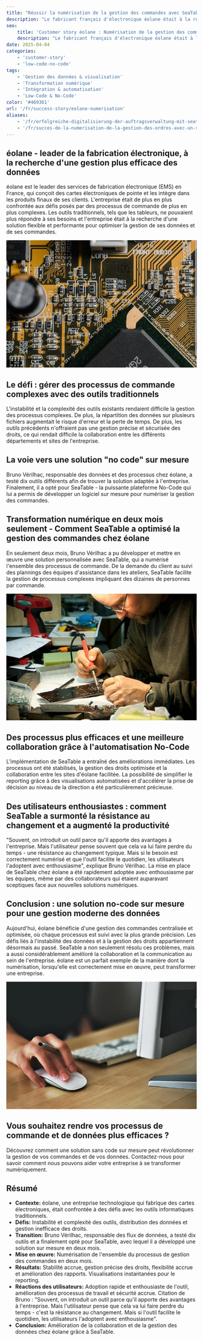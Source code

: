 ```yaml
---
title: "Réussir la numérisation de la gestion des commandes avec SeaTable - un cas d'utilisation d'éolane"
description: "Le fabricant français d'électronique éolane était à la recherche d'une solution conforme au RGPD pour gérer ses commandes de plus en plus complexes. Ils ont trouvé SeaTable"
seo:
    title: 'Customer story éolane : Numérisation de la gestion des commandes'
    description: "Le fabricant français d'électronique éolane était à la recherche d'une solution conforme au RGPD pour la gestion de ses commandes de plus en plus complexes"
date: 2025-04-04
categories:
    - 'customer-story'
    - 'low-code-no-code'
tags:
    - 'Gestion des données & visualisation'
    - 'Transformation numérique'
    - 'Intégration & automatisation'
    - 'Low-Code & No-Code'
color: '#469361'
url: '/fr/success-story/eolane-numerisation'
aliases:
    - '/fr/erfolgreiche-digitalisierung-der-auftragsverwaltung-mit-seatable-ein-use-case-von-eolane/'
    - '/fr/succes-de-la-numerisation-de-la-gestion-des-ordres-avec-un-seatable-usage-de-eolane'
---
```


## éolane - leader de la fabrication électronique, à la recherche d'une gestion plus efficace des données

éolane est le leader des services de fabrication électronique (EMS) en France, qui conçoit des cartes électroniques de pointe et les intègre dans les produits finaux de ses clients. L'entreprise était de plus en plus confrontée aux défis posés par des processus de commande de plus en plus complexes. Les outils traditionnels, tels que les tableurs, ne pouvaient plus répondre à ses besoins et l'entreprise était à la recherche d'une solution flexible et performante pour optimiser la gestion de ses données et de ses commandes.

![Image Platines de éolane](pexels-tima-miroshnichenko-6755080.jpg)

## Le défi : gérer des processus de commande complexes avec des outils traditionnels

L'instabilité et la complexité des outils existants rendaient difficile la gestion des processus complexes. De plus, la répartition des données sur plusieurs fichiers augmentait le risque d'erreur et la perte de temps. De plus, les outils précédents n'offraient pas une gestion précise et sécurisée des droits, ce qui rendait difficile la collaboration entre les différents départements et sites de l'entreprise.

## La voie vers une solution "no code" sur mesure

Bruno Vérilhac, responsable des données et des processus chez éolane, a testé dix outils différents afin de trouver la solution adaptée à l'entreprise. Finalement, il a opté pour SeaTable - la puissante plateforme No-Code qui lui a permis de développer un logiciel sur mesure pour numériser la gestion des commandes.

## Transformation numérique en deux mois seulement - Comment SeaTable a optimisé la gestion des commandes chez éolane

En seulement deux mois, Bruno Vérilhac a pu développer et mettre en œuvre une solution personnalisée avec SeaTable, qui a numérisé l'ensemble des processus de commande. De la demande du client au suivi des plannings des équipes d'assistance dans les ateliers, SeaTable facilite la gestion de processus complexes impliquant des dizaines de personnes par commande.

![Piirilevyn työstäminen éolanesta](pexels-www-erzetich-com-2517330.jpg)

## Des processus plus efficaces et une meilleure collaboration grâce à l'automatisation No-Code

L'implémentation de SeaTable a entraîné des améliorations immédiates. Les processus ont été stabilisés, la gestion des droits optimisée et la collaboration entre les sites d'éolane facilitée. La possibilité de simplifier le reporting grâce à des visualisations automatisées et d'accélérer la prise de décision au niveau de la direction a été particulièrement précieuse.

## Des utilisateurs enthousiastes : comment SeaTable a surmonté la résistance au changement et a augmenté la productivité

"Souvent, on introduit un outil parce qu'il apporte des avantages à l'entreprise. Mais l'utilisateur pense souvent que cela va lui faire perdre du temps - une résistance au changement typique. Mais si le besoin est correctement numérisé et que l'outil facilite le quotidien, les utilisateurs l'adoptent avec enthousiasme", explique Bruno Vérilhac. La mise en place de SeaTable chez éolane a été rapidement adoptée avec enthousiasme par les équipes, même par des collaborateurs qui étaient auparavant sceptiques face aux nouvelles solutions numériques.

## Conclusion : une solution no-code sur mesure pour une gestion moderne des données

Aujourd'hui, éolane bénéficie d'une gestion des commandes centralisée et optimisée, où chaque processus est suivi avec la plus grande précision. Les défis liés à l'instabilité des données et à la gestion des droits appartiennent désormais au passé. SeaTable a non seulement résolu ces problèmes, mais a aussi considérablement amélioré la collaboration et la communication au sein de l'entreprise. éolane est un parfait exemple de la manière dont la numérisation, lorsqu'elle est correctement mise en œuvre, peut transformer une entreprise.

![gestion numérique des commandes avec SeaTable](pexels-vojtech-okenka-127162-392018.jpg)

## Vous souhaitez rendre vos processus de commande et de données plus efficaces ?

Découvrez comment une solution sans code sur mesure peut révolutionner la gestion de vos commandes et de vos données. Contactez-nous pour savoir comment nous pouvons aider votre entreprise à se transformer numériquement.

## Résumé

- **Contexte:** éolane, une entreprise technologique qui fabrique des cartes électroniques, était confrontée à des défis avec les outils informatiques traditionnels.
- **Défis:** Instabilité et complexité des outils, distribution des données et gestion inefficace des droits.
- **Transition:** Bruno Vérilhac, responsable des flux de données, a testé dix outils et a finalement opté pour SeaTable, avec lequel il a développé une solution sur mesure en deux mois.
- **Mise en œuvre:** Numérisation de l'ensemble du processus de gestion des commandes en deux mois.
- **Résultats:** Stabilité accrue, gestion précise des droits, flexibilité accrue et amélioration des rapports. Visualisations instantanées pour le reporting.
- **Réactions des utilisateurs:** Adoption rapide et enthousiaste de l'outil, amélioration des processus de travail et sécurité accrue. Citation de Bruno : "Souvent, on introduit un outil parce qu'il apporte des avantages à l'entreprise. Mais l'utilisateur pense que cela va lui faire perdre du temps - c'est la résistance au changement. Mais si l'outil facilite le quotidien, les utilisateurs l'adoptent avec enthousiasme".
- **Conclusion:** Amélioration de la collaboration et de la gestion des données chez éolane grâce à SeaTable.
